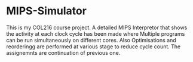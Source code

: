 # MIPS-Simulator

This is my COL216 course project.
A detailed MIPS Interpretor that shows the activity at each clock cycle has been made where Multiple programs can be run simultaneously on different cores. 
Also Optimisations and reorderingg are performed at various stage to reduce cycle count.
The assignemnts are continuation of previous one.
